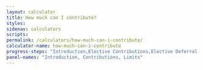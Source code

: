 ```yaml
---
layout: calculator
title: How much can I contribute?
styles:
sidenav: calculators
scripts:
permalink: /calculators/how-much-can-i-contribute/
calculator-name: how-much-can-i-contribute
progress-steps: "Introduction,Elective Contributions,Elective Deferral Limits"
panel-names: "Introduction, Contributions, Limits"
---
```

